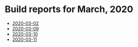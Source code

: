 # Build reports for March, 2020

* [2020-03-02](https://bitbucket.org/osrf/gazebo/wiki/buildcop/2020/03/02.md)
* [2020-03-09](https://bitbucket.org/osrf/gazebo/wiki/buildcop/2020/03/09.md)
* [2020-03-10](https://bitbucket.org/osrf/gazebo/wiki/buildcop/2020/03/10.md)
* [2020-03-11](https://bitbucket.org/osrf/gazebo/wiki/buildcop/2020/03/11.md)
